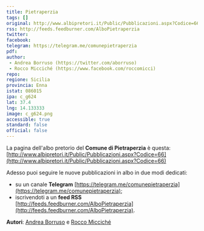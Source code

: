 ```yaml
---
title: Pietraperzia
tags: []
original: http://www.albipretori.it/Public/Pubblicazioni.aspx?Codice=66
rss: http://feeds.feedburner.com/AlboPietraperzia
twitter: 
facebook: 
telegram: https://telegram.me/comunepietraperzia
pdf: 
author:
 - Andrea Borruso (https://twitter.com/aborruso)
 - Rocco Micciché (https://www.facebook.com/roccomicci)
repo: 
regione: Sicilia
provincia: Enna
istat: 086015
ipa: c_g624
lat: 37.4
lng: 14.133333
image: c_g624.png
accessible: true
standard: false
official: false
---
```


La pagina dell'albo pretorio del **Comune di Pietraperzia** è questa: [http://www.albipretori.it/Public/Pubblicazioni.aspx?Codice=66](http://www.albipretori.it/Public/Pubblicazioni.aspx?Codice=66)

Adesso puoi seguire le nuove pubblicazioni in albo in due modi dedicati:

* su un canale **Telegram** [https://telegram.me/comunepietraperzia](https://telegram.me/comunepietraperzia);
* iscrivendoti a un **feed RSS** [http://feeds.feedburner.com/AlboPietraperzia](http://feeds.feedburner.com/AlboPietraperzia).


**Autori**: [Andrea Borruso](https://twitter.com/aborruso) e [Rocco Micciché](https://www.facebook.com/roccomicci)
